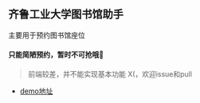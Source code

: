 ## 齐鲁工业大学图书馆助手
主要用于预约图书馆座位
#### 只能简陋预约，暂时不可抢哦🤣
> 前端较差，并不能实现基本功能 X(，欢迎issue和pull
- [demo地址](https://qlu-lib.herokuapp.com/)